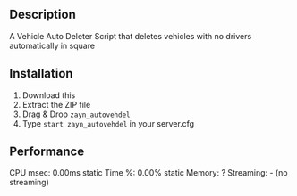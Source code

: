 ## Description

A Vehicle Auto Deleter Script that deletes vehicles with no drivers automatically in square

## Installation

1. Download this
2. Extract the ZIP file
3. Drag & Drop `zayn_autovehdel`
4. Type `start zayn_autovehdel` in your server.cfg  

## Performance

CPU msec: 0.00ms static
Time %: 0.00% static
Memory: ?
Streaming: - (no streaming)
